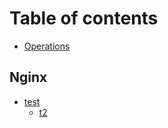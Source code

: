 # Table of contents

* [Operations](README.md)

## Nginx

* [test](nginx/test/README.md)
  * [t2](nginx/test/t2.md)

